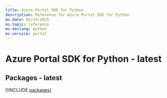 ```yaml
---
title: Azure Portal SDK for Python
description: Reference for Azure Portal SDK for Python
ms.date: 02/24/2025
ms.topic: reference
ms.devlang: python
ms.service: portal
---
```

# Azure Portal SDK for Python - latest
## Packages - latest
[!INCLUDE [packages](portal-index.md)]